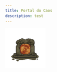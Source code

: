 ```yaml
---
title: Portal do Caos
description: test
---
```


![Portal do Caos](https://raw.githubusercontent.com/Orna-Brasil/Assets/main/Edificios/Chaos_Portal.webp)